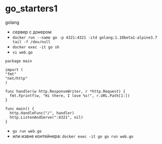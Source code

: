 # go_starters1
golang

- сервер с докером
- `docker run --name go -p 4321:4321 -itd golang:1.10beta1-alpine3.7 tail -f /dev/null`
- `docker exec -it go sh`
- `vi web.go`
```golang
package main

import (
"fmt"
"net/http"
)

func handler(w http.ResponseWriter, r *http.Request) {
  fmt.Fprintf(w, "Hi there, I love %s!", r.URL.Path[1:])
}

func main() {
  http.HandleFunc("/", handler)
  http.ListenAndServe(":4321", nil)
}
```
- `go run web.go`
- или извне контейнера: `docker exec -it go go run web.go`
